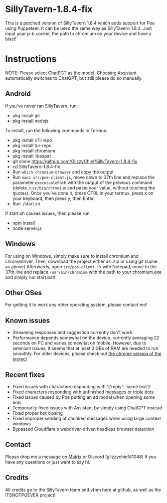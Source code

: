 # SillyTavern-1.8.4-fix

This is a patched version of SillyTavern 1.8.4 which adds support for Poe using Puppeteer.
It can be used the same way as SillyTavern 1.8.4. Just input your p-b cookie, the path to chromium on your device and have a blast!

# Instructions

NOTE: Please select ChatPGT as the model. Choosing Assistant automatically switches to ChatGPT, but still please do so manually.

## Android

If you've never ran SillyTavern, run:
- pkg install git
- pkg install nodejs

To install, run the following commands in Termux:
- pkg install x11-repo
- pkg install tur-repo
- pkg install chromium
- pkg install libexpat
- git clone https://github.com/GlizzyChief/SillyTavern-1.8.4-fix
- cd SillyTavern-1.8.4-fix
- Run `which chromium-browser` and copy the output
- Run `nano src/poe-client.js`, move down to 37th line and replace the parameter `executablePath` with the output of the previous command (delete `/usr/bin/chromium` and paste your value, without touching the quotes). Once you've done it, press CTRL in your termux, press x on your keyboard, then press y, then Enter.
- Run ./start.sh

If start.sh causes issues, then please run:
- npm install
- node server.js


## Windows
For using on Windows, simply make sure to install chromium and chromedriver.
Then, download the project either as .zip or using git (same as above)
Afterwards, open `src/poe-client.js` with Notepad, move to the 37th line and replace `/usr/bin/chromium` with the path to your chromium.exe and simply run start.bat!


## Other OSes
For getting it to work any other operating system, please contact me!

## Known issues
- Streaming responses and suggestion currently don't work.
- Performance depends somewhat on the device, currently averaging 22 seconds on PC and varies somewhat on mobile. However, due to selenium issues, it seems that at least 2 GBs of RAM are needed to run smoothly. For older devices, please check out [the chrome version of the project](https://github.com/GlizzyChief/SillyTavern-1.8.4-fix-chrome)

## Recent fixes
- Fixed issues with characters responding with '{'reply': 'some text'}'
- Fixed characters responding with unfinished messages or triple dots
- Fixed issues caused by Poe putting an ad modal when opening some bots
- Temporarily fixed issues with Assistant by simply using ChatGPT instead
- Fixed proper bot closing
- Fixed improper sending of chunked messages when using large context windows
- Bypassed Cloudflare's webdriver-driven headless browser detection

## Contact
Please drop me a message on [Matrix](https://matrix.to/#/@glizzychief:catgirl.cloud) or Discord (glizzychief#1048) if you have any questions or just want to say hi.

## Credits
All credits go to the SillyTavern team and vfnm here at github, as well as the ITSNOTPOEVER project!
